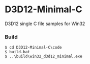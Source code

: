 # D3D12-Minimal-C

D3D12 single C file samples for Win32


### Build
```
$ cd D3D12-Minimal-C\code
$ build.bat
$ ..\build\win32_d3d12_minimal.exe
```
